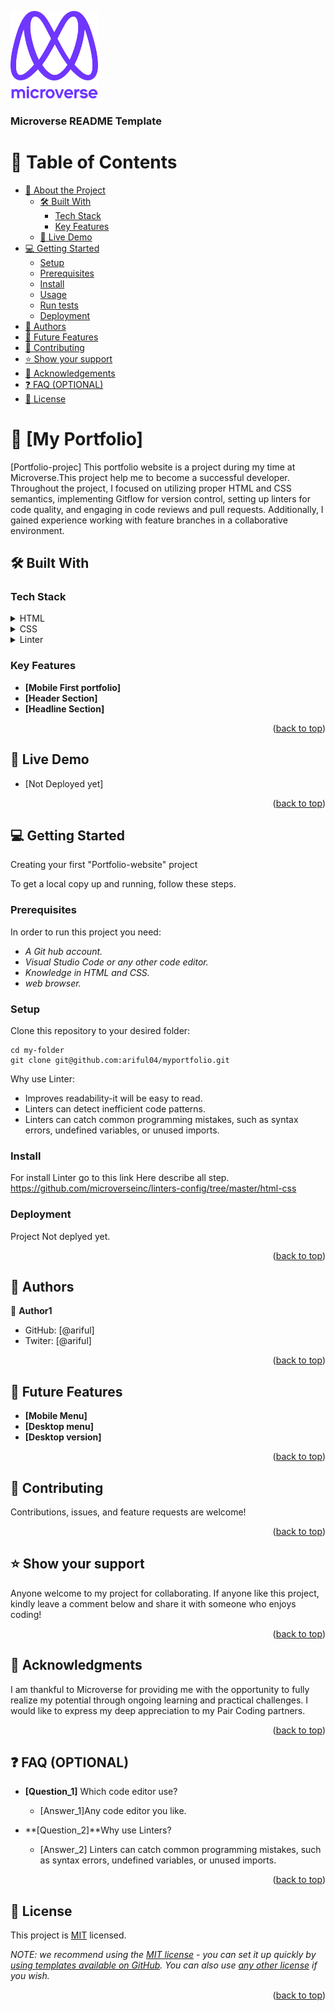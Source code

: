 <a name="readme-top"></a>

  <img src="murple_logo.png" alt="logo" width="140"  height="auto" />
  <br/>

  <h3><b>Microverse README Template</b></h3>

</div>



# 📗 Table of Contents

- [📖 About the Project](#about-project)
  - [🛠 Built With](#built-with)
    - [Tech Stack](#tech-stack)
    - [Key Features](#key-features)
  - [🚀 Live Demo](#live-demo)
- [💻 Getting Started](#getting-started)
  - [Setup](#setup)
  - [Prerequisites](#prerequisites)
  - [Install](#install)
  - [Usage](#usage)
  - [Run tests](#run-tests)
  - [Deployment](#deployment)
- [👥 Authors](#authors)
- [🔭 Future Features](#future-features)
- [🤝 Contributing](#contributing)
- [⭐️ Show your support](#support)
- [🙏 Acknowledgements](#acknowledgements)
- [❓ FAQ (OPTIONAL)](#faq)
- [📝 License](#license)



# 📖 [My Portfolio] <a name="about-project"></a>

 [Portfolio-projec] This portfolio website is a project during my time at Microverse.This project help me to become a successful developer. Throughout the project, I focused on utilizing proper HTML and CSS semantics, implementing Gitflow for version control, setting up linters for code quality, and engaging in code reviews and pull requests. Additionally, I gained experience working with feature branches in a collaborative environment.

## 🛠 Built With <a name="built-with"></a>

### Tech Stack <a name="tech-stack"></a>

<details>
  <summary>HTML</summary>
  <ul>
    <li><a href="#">html</a></li>
  </ul>
</details>

<details>
  <summary>CSS</summary>
  <ul>
    <li><a href="#">css</a></li>
  </ul>
</details>

<details>
<summary>Linter</summary>
  <ul>
    <li><a href="#">linter</a></li>
  </ul>
</details>

### Key Features <a name="key-features"></a>


- **[Mobile First portfolio]**
- **[Header Section]**
- **[Headline Section]**

<p align="right">(<a href="#readme-top">back to top</a>)</p>

## 🚀 Live Demo <a name="live-demo"></a>

- [Not Deployed yet]

<p align="right">(<a href="#readme-top">back to top</a>)</p>


## 💻 Getting Started <a name="getting-started"></a>

Creating your first "Portfolio-website" project

To get a local copy up and running, follow these steps.

### Prerequisites

In order to run this project you need:

 - *A Git hub account.*
 - *Visual Studio Code or any other code editor.*
 - *Knowledge in HTML and CSS.*
 - *web browser.*

### Setup
Clone this repository to your desired folder:

    cd my-folder
    git clone git@github.com:ariful04/myportfolio.git
Why use Linter:
   *  Improves readability-it will be easy to read.
   *  Linters can detect inefficient code patterns.
   * Linters can catch common programming mistakes, such as syntax errors,    undefined variables, or unused imports.
### Install
For install Linter go to this link Here describe all step.
    https://github.com/microverseinc/linters-config/tree/master/html-css

### Deployment

 Project Not deplyed yet.

<p align="right">(<a href="#readme-top">back to top</a>)</p>



## 👥 Authors <a name="authors"></a>



👤 **Author1**

- GitHub: [@ariful]
- Twiter: [@ariful]

<p align="right">(<a href="#readme-top">back to top</a>)</p>


## 🔭 Future Features <a name="future-features"></a>

   - **[Mobile Menu]**
   - **[Desktop menu]**
   - **[Desktop version]**

<p align="right">(<a href="#readme-top">back to top</a>)</p>


## 🤝 Contributing <a name="contributing"></a>

   Contributions, issues, and feature requests are welcome!

<p align="right">(<a href="#readme-top">back to top</a>)</p>

## ⭐️ Show your support <a name="support"></a>

  Anyone welcome to my project for collaborating.
  If anyone like this project, kindly leave a comment below and share it with someone who enjoys coding!

<p align="right">(<a href="#readme-top">back to top</a>)</p>


## 🙏 Acknowledgments <a name="acknowledgements"></a>

   I am thankful to Microverse for providing me with the opportunity to fully realize my potential through ongoing learning and practical challenges. I would like to express my deep appreciation to my Pair Coding partners.

<p align="right">(<a href="#readme-top">back to top</a>)</p>


## ❓ FAQ (OPTIONAL) <a name="faq"></a>


- **[Question_1]** Which code editor use?

  - [Answer_1]Any code editor you like.

- **[Question_2]**Why use Linters?

  - [Answer_2] Linters can catch common programming mistakes, such as syntax errors, undefined variables, or unused imports.

<p align="right">(<a href="#readme-top">back to top</a>)</p>


## 📝 License <a name="license"></a>

This project is [MIT](./LICENSE) licensed.

_NOTE: we recommend using the [MIT license](https://choosealicense.com/licenses/mit/) - you can set it up quickly by [using templates available on GitHub](https://docs.github.com/en/communities/setting-up-your-project-for-healthy-contributions/adding-a-license-to-a-repository). You can also use [any other license](https://choosealicense.com/licenses/) if you wish._

<p align="right">(<a href="#readme-top">back to top</a>)</p>
